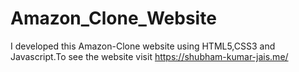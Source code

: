 # Amazon_Clone_Website
I developed this Amazon-Clone website using HTML5,CSS3 and Javascript.To see the website visit https://shubham-kumar-jais.me/
